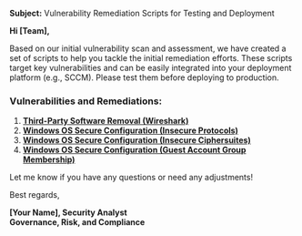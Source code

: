 **Subject:** Vulnerability Remediation Scripts for Testing and Deployment

**Hi [Team],**

Based on our initial vulnerability scan and assessment, we have created a set of scripts to help you tackle the initial remediation efforts. These scripts target key vulnerabilities and can be easily integrated into your deployment platform (e.g., SCCM). Please test them before deploying to production.

### Vulnerabilities and Remediations:
1. [**Third-Party Software Removal (Wireshark)**](https://github.com/dylanleonard-1/files/blob/main/remediation-wireshark-uninstall.ps1)
2. [**Windows OS Secure Configuration (Insecure Protocols)**](https://github.com/dylanleonard-1/files/blob/main/toggle-protocols.ps1)
3. [**Windows OS Secure Configuration (Insecure Ciphersuites)**](https://github.com/dylanleonard-1/files/blob/main/toggle-cipher-suites.ps1)
4. [**Windows OS Secure Configuration (Guest Account Group Membership)**](https://github.com/dylanleonard-1/files/blob/main/toggle-guest-local-administrators.ps1)

Let me know if you have any questions or need any adjustments!

Best regards,

**[Your Name], Security Analyst**<br/>
**Governance, Risk, and Compliance**
